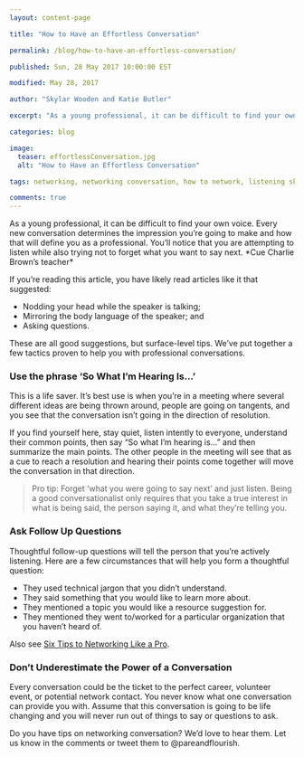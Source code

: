 ```yaml
---
layout: content-page

title: "How to Have an Effortless Conversation"

permalink: /blog/how-to-have-an-effortless-conversation/

published: Sun, 28 May 2017 10:00:00 EST

modified: May 28, 2017

author: "Skylar Wooden and Katie Butler"

excerpt: "As a young professional, it can be difficult to find your own voice. Every new conversation determines the impression you’re going to make and how that will define you as a professional."

categories: blog

image:
  teaser: effortlessConversation.jpg
  alt: "How to Have an Effortless Conversation"

tags: networking, networking conversation, how to network, listening skills

comments: true
---
```


As a young professional, it can be difficult to find your own voice. Every new conversation determines the impression you’re going to make and how that will define you as a professional. You’ll notice that you are attempting to listen while also trying not to forget what you want to say next. \*Cue Charlie Brown’s teacher\*
 
If you’re reading this article, you have likely read articles like it that suggested:
<ul>
	<li>Nodding your head while the speaker is talking;</li>
	<li>Mirroring the body language of the speaker; and </li>
	<li>Asking questions.</li>
</ul>

These are all good suggestions, but surface-level tips. We’ve put together a few tactics proven to help you with professional conversations.

### Use the phrase ‘So What I’m Hearing Is…’
This is a life saver. It’s best use is when you’re in a meeting where several different ideas are being thrown around, people are going on tangents, and you see that the conversation isn’t going in the direction of resolution. 
 
If you find yourself here, stay quiet, listen intently to everyone, understand their common points, then say “So what I’m hearing is…” and then summarize the main points. The other people in the meeting will see that as a cue to reach a resolution and hearing their points come together will move the conversation in that direction. 

<blockquote>
	<p><span class="boldText">Pro tip</span>: Forget ‘what you were going to say next’ and just listen. Being a good conversationalist only requires that you take a true interest in what is being said, the person saying it, and what they’re telling you. 
	</p>
</blockquote>

### Ask Follow Up Questions
Thoughtful follow-up questions will tell the person that you’re actively listening. Here are a few circumstances that will help you form a thoughtful question: 
<ul>
	<li>They used technical jargon that you didn’t understand.</li>
	<li>They said something that you would like to learn more about.</li>
	<li>They mentioned a topic you would like a resource suggestion for.</li>
	<li>They mentioned they went to/worked for a particular organization that you haven’t heard of.</li>
</ul>

Also see <a href="{{site.url}}/blog/six-tips-to-networking-like-a-pro/">Six Tips to Networking Like a Pro</a>.

### Don’t Underestimate the Power of a Conversation
Every conversation could be the ticket to the perfect career, volunteer event, or potential network contact. You never know what one conversation can provide you with. Assume that this conversation is going to be life changing and you will never run out of things to say or questions to ask.
 
Do you have tips on networking conversation? We’d love to hear them. Let us know in the comments or tweet them to @pareandflourish.
